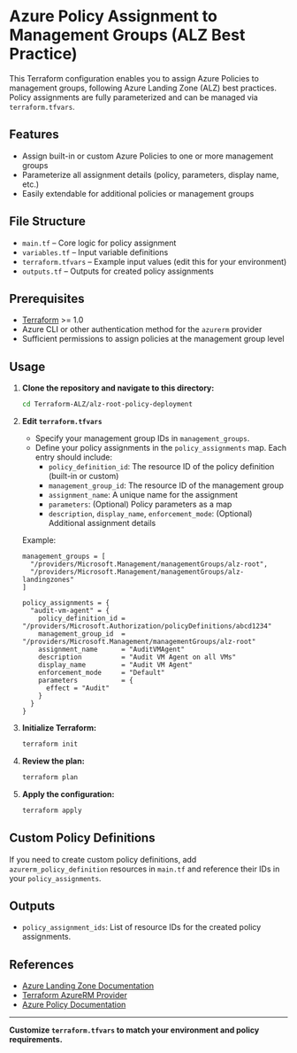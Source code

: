# Azure Policy Assignment to Management Groups (ALZ Best Practice)

This Terraform configuration enables you to assign Azure Policies to management groups, following Azure Landing Zone (ALZ) best practices. Policy assignments are fully parameterized and can be managed via `terraform.tfvars`.

## Features
- Assign built-in or custom Azure Policies to one or more management groups
- Parameterize all assignment details (policy, parameters, display name, etc.)
- Easily extendable for additional policies or management groups

## File Structure
- `main.tf` – Core logic for policy assignment
- `variables.tf` – Input variable definitions
- `terraform.tfvars` – Example input values (edit this for your environment)
- `outputs.tf` – Outputs for created policy assignments

## Prerequisites
- [Terraform](https://www.terraform.io/downloads.html) >= 1.0
- Azure CLI or other authentication method for the `azurerm` provider
- Sufficient permissions to assign policies at the management group level

## Usage

1. **Clone the repository and navigate to this directory:**
   ```sh
   cd Terraform-ALZ/alz-root-policy-deployment
   ```

2. **Edit `terraform.tfvars`**
   - Specify your management group IDs in `management_groups`.
   - Define your policy assignments in the `policy_assignments` map. Each entry should include:
     - `policy_definition_id`: The resource ID of the policy definition (built-in or custom)
     - `management_group_id`: The resource ID of the management group
     - `assignment_name`: A unique name for the assignment
     - `parameters`: (Optional) Policy parameters as a map
     - `description`, `display_name`, `enforcement_mode`: (Optional) Additional assignment details

   Example:
   ```hcl
   management_groups = [
     "/providers/Microsoft.Management/managementGroups/alz-root",
     "/providers/Microsoft.Management/managementGroups/alz-landingzones"
   ]

   policy_assignments = {
     "audit-vm-agent" = {
       policy_definition_id = "/providers/Microsoft.Authorization/policyDefinitions/abcd1234"
       management_group_id  = "/providers/Microsoft.Management/managementGroups/alz-root"
       assignment_name      = "AuditVMAgent"
       description          = "Audit VM Agent on all VMs"
       display_name         = "Audit VM Agent"
       enforcement_mode     = "Default"
       parameters           = {
         effect = "Audit"
       }
     }
   }
   ```

3. **Initialize Terraform:**
   ```sh
   terraform init
   ```

4. **Review the plan:**
   ```sh
   terraform plan
   ```

5. **Apply the configuration:**
   ```sh
   terraform apply
   ```

## Custom Policy Definitions
If you need to create custom policy definitions, add `azurerm_policy_definition` resources in `main.tf` and reference their IDs in your `policy_assignments`.

## Outputs
- `policy_assignment_ids`: List of resource IDs for the created policy assignments.

## References
- [Azure Landing Zone Documentation](https://learn.microsoft.com/en-us/azure/cloud-adoption-framework/landing-zones/)
- [Terraform AzureRM Provider](https://registry.terraform.io/providers/hashicorp/azurerm/latest/docs)
- [Azure Policy Documentation](https://learn.microsoft.com/en-us/azure/governance/policy/overview)

---

**Customize `terraform.tfvars` to match your environment and policy requirements.**
